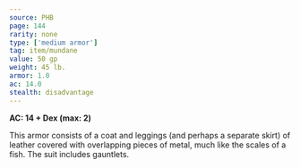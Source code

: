 ```yaml
---
source: PHB
page: 144
rarity: none
type: ['medium armor']
tag: item/mundane
value: 50 gp
weight: 45 lb.
armor: 1.0
ac: 14.0
stealth: disadvantage
---
```


**AC: 14 + Dex (max: 2)**

This armor consists of a coat and leggings (and perhaps a separate skirt) of leather covered with overlapping pieces of metal, much like the scales of a fish. The suit includes gauntlets.


